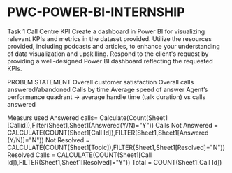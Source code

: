 # PWC-POWER-BI-INTERNSHIP






Task 1 Call Centre KPI
Create a dashboard in Power BI for visualizing relevant KPIs and metrics in the dataset provided.
Utilize the resources provided, including podcasts and articles, to enhance your understanding of data visualization and upskilling.
Respond to the client's request by providing a well-designed Power BI dashboard reflecting the requested KPIs.

PROBLM STATEMENT
Overall customer satisfaction
Overall calls answered/abandoned
Calls by time
Average speed of answer
Agent’s performance quadrant -> average handle time (talk duration) vs calls answered

Measurs used
Answered calls= Calculate(Count(Sheet1 [Callid]),Filter(Sheet1,Sheet1(Answered(Y/N)="Y"))
Calls Not Answered = CALCULATE(COUNT(Sheet1[Call Id]),FILTER(Sheet1,Sheet1[Answered (Y/N)]="N"))
Not Resolved = CALCULATE(COUNT(Sheet1[Topic]),FILTER(Sheet1,Sheet1[Resolved]="N"))
Resolved Calls = CALCULATE(COUNT(Sheet1[Call Id]),FILTER(Sheet1,Sheet1[Resolved]="Y"))
Total = COUNT(Sheet1[Call Id])

